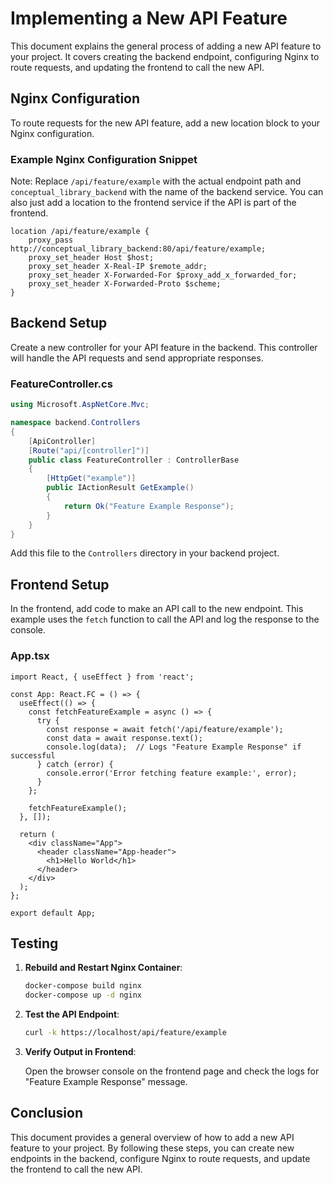 # Implementing a New API Feature

This document explains the general process of adding a new API feature to your project. It covers creating the backend endpoint, configuring Nginx to route requests, and updating the frontend to call the new API.

## Nginx Configuration

To route requests for the new API feature, add a new location block to your Nginx configuration.

### Example Nginx Configuration Snippet

Note: Replace `/api/feature/example` with the actual endpoint path and `conceptual_library_backend` with the name of the backend service. You can also just add a location to the frontend service if the API is part of the frontend.

```nginx
location /api/feature/example {
    proxy_pass http://conceptual_library_backend:80/api/feature/example;
    proxy_set_header Host $host;
    proxy_set_header X-Real-IP $remote_addr;
    proxy_set_header X-Forwarded-For $proxy_add_x_forwarded_for;
    proxy_set_header X-Forwarded-Proto $scheme;
}
```

## Backend Setup

Create a new controller for your API feature in the backend. This controller will handle the API requests and send appropriate responses.

### FeatureController.cs

```csharp
using Microsoft.AspNetCore.Mvc;

namespace backend.Controllers
{
    [ApiController]
    [Route("api/[controller]")]
    public class FeatureController : ControllerBase
    {
        [HttpGet("example")]
        public IActionResult GetExample()
        {
            return Ok("Feature Example Response");
        }
    }
}
```

Add this file to the `Controllers` directory in your backend project.

## Frontend Setup

In the frontend, add code to make an API call to the new endpoint. This example uses the `fetch` function to call the API and log the response to the console.

### App.tsx

```tsx
import React, { useEffect } from 'react';

const App: React.FC = () => {
  useEffect(() => {
    const fetchFeatureExample = async () => {
      try {
        const response = await fetch('/api/feature/example');
        const data = await response.text();
        console.log(data);  // Logs "Feature Example Response" if successful
      } catch (error) {
        console.error('Error fetching feature example:', error);
      }
    };

    fetchFeatureExample();
  }, []);

  return (
    <div className="App">
      <header className="App-header">
        <h1>Hello World</h1>
      </header>
    </div>
  );
};

export default App;
```

## Testing

1. **Rebuild and Restart Nginx Container**:

    ```bash
    docker-compose build nginx
    docker-compose up -d nginx
    ```

2. **Test the API Endpoint**:

    ```bash
    curl -k https://localhost/api/feature/example
    ```

3. **Verify Output in Frontend**:

    Open the browser console on the frontend page and check the logs for "Feature Example Response" message.

## Conclusion

This document provides a general overview of how to add a new API feature to your project. By following these steps, you can create new endpoints in the backend, configure Nginx to route requests, and update the frontend to call the new API.

